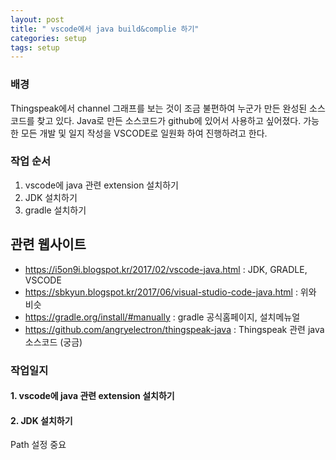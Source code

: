 ```yaml
---
layout: post
title: " vscode에서 java build&complie 하기"
categories: setup
tags: setup
---
```


### 배경

Thingspeak에서 channel 그래프를 보는 것이 조금 불편하여 누군가 만든 완성된 소스코드를 찾고 있다. Java로 만든 소스코드가 github에 있어서 사용하고 싶어졌다. 가능한 모든 개발 및 일지 작성을 VSCODE로 일원화 하여 진행하려고 한다.

### 작업 순서

1. vscode에 java 관련 extension 설치하기
2. JDK 설치하기
3. gradle 설치하기

## 관련 웹사이트

- https://i5on9i.blogspot.kr/2017/02/vscode-java.html : JDK, GRADLE, VSCODE
- https://sbkyun.blogspot.kr/2017/06/visual-studio-code-java.html : 위와 비슷
- https://gradle.org/install/#manually : gradle 공식홈페이지, 설치메뉴얼
- https://github.com/angryelectron/thingspeak-java : Thingspeak 관련 java 소스코드 (궁금)

### 작업일지

#### 1. vscode에 java 관련 extension 설치하기


#### 2. JDK 설치하기

Path 설정 중요

